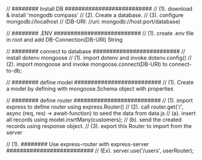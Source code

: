 // ######## Install DB ##########################
// (1). download & install 'mongodb compass' 
// (2). Create a database.
// (3). configure mongodb://localhost 
//      (DB-URI: //uri: mongodb://host:port/database)

// ######## .ENV ##########################
// (1). create .env file in root and add DB-Connection(DB-URI) String

// ######## connect to database ##########################
// install dotenv mongoose
// (1). import dotenv and invoke dotenv.config()
// (2). import mongoose and invoke mongoose.connect(DB-URI) to connect-to-db;

// ######## define model ##########################
// (1). Create a model by defining with mongoose.Schema object with properties 

// ######## define router ##########################
// (1). import express to define router using express.Router()
// (2). call router.get('/', async (req, res) -> await-function) to seed the data from data.js
//  (a). insert all records using model.insrtMany(customers);
//  (b). send the created records using response object.
// (3). export this Router to import from the server

// (1). ######## Use express-router with express-server ##########################
// (Ex).    server.use('/users', userRouter);

